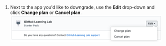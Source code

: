 1. Next to the app you'd like to downgrade, use the **Edit** drop-down and click **Change plan** or **Cancel plan**. ![Edit link in the Marketplace Purchases section of your personal account's billing settings](/assets/images/help/marketplace/marketplace-edit-app-billing-settings.png)
